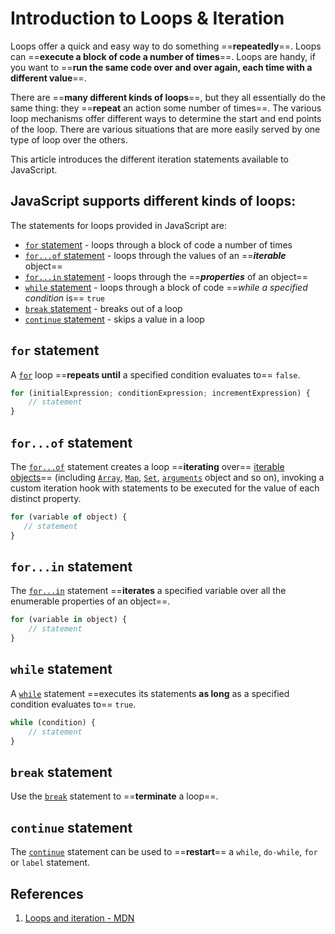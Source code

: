 # Introduction to Loops & Iteration

Loops offer a quick and easy way to do something ==**repeatedly**==. Loops can ==**execute a block of code a number of times**==. Loops are handy, if you want to ==**run the same code over and over again, each time with a different value**==. 

There are ==**many different kinds of loops**==, but they all essentially do the same thing: they ==**repeat** an action some number of times==. The various loop mechanisms offer different ways to determine the start and end points of the loop.  There are various situations that are more easily served by one type of loop over the others.

This article introduces the different iteration statements available to JavaScript.

## JavaScript supports **different kinds of loops**:

The statements for loops provided in JavaScript are:

- [`for` statement](https://developer.mozilla.org/en-US/docs/Web/JavaScript/Guide/Loops_and_iteration#for_statement)  - loops through a block of code a number of times
- [`for...of` statement](https://developer.mozilla.org/en-US/docs/Web/JavaScript/Guide/Loops_and_iteration#for...of_statement) - loops through the values of an ==_**iterable**_ object==
- [`for...in` statement](https://developer.mozilla.org/en-US/docs/Web/JavaScript/Guide/Loops_and_iteration#for...in_statement) - loops through the ==_**properties**_ of an object==
- [`while` statement](https://developer.mozilla.org/en-US/docs/Web/JavaScript/Guide/Loops_and_iteration#while_statement) - loops through a block of code ==_while a specified condition_ is== `true`
- [`break` statement](https://developer.mozilla.org/en-US/docs/Web/JavaScript/Guide/Loops_and_iteration#break_statement) - breaks out of a loop
- [`continue` statement](https://developer.mozilla.org/en-US/docs/Web/JavaScript/Guide/Loops_and_iteration#continue_statement) - skips a value in a loop

## `for` statement

A [`for`](https://developer.mozilla.org/en-US/docs/Web/JavaScript/Reference/Statements/for) loop ==**repeats until** a specified condition evaluates to== `false`.

```js
for (initialExpression; conditionExpression; incrementExpression) {
	// statement
}
```

## `for...of` statement

The [`for...of`](https://developer.mozilla.org/en-US/docs/Web/JavaScript/Reference/Statements/for...of) statement creates a loop ==**iterating** over== [iterable objects](https://developer.mozilla.org/en-US/docs/Web/JavaScript/Reference/Iteration_protocols)== (including [`Array`](https://developer.mozilla.org/en-US/docs/Web/JavaScript/Reference/Global_Objects/Array), [`Map`](https://developer.mozilla.org/en-US/docs/Web/JavaScript/Reference/Global_Objects/Map), [`Set`](https://developer.mozilla.org/en-US/docs/Web/JavaScript/Reference/Global_Objects/Set), [`arguments`](https://developer.mozilla.org/en-US/docs/Web/JavaScript/Reference/Functions/arguments) object and so on), invoking a custom iteration hook with statements to be executed for the value of each distinct property.

```js
for (variable of object) {
   // statement 
}
```

## `for...in` statement

The [`for...in`](https://developer.mozilla.org/en-US/docs/Web/JavaScript/Reference/Statements/for...in) statement ==**iterates** a specified variable over all the enumerable properties of an object==.

```js
for (variable in object) {
    // statement
}
```

## `while` statement

A [`while`](https://developer.mozilla.org/en-US/docs/Web/JavaScript/Reference/Statements/while) statement ==executes its statements **as long** as a specified condition evaluates to== `true`.

```js
while (condition) {
    // statement
}
```

## `break` statement

Use the [`break`](https://developer.mozilla.org/en-US/docs/Web/JavaScript/Reference/Statements/break) statement to ==**terminate** a loop==.

## `continue` statement

The [`continue`](https://developer.mozilla.org/en-US/docs/Web/JavaScript/Reference/Statements/continue) statement can be used to ==**restart**== a `while`, `do-while`, `for` or `label` statement.

## References

1. [Loops and iteration - MDN](https://developer.mozilla.org/en-US/docs/Web/JavaScript/Guide/Loops_and_iteration)
